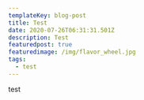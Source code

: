 ```yaml
---
templateKey: blog-post
title: Test
date: 2020-07-26T06:31:31.501Z
description: Test
featuredpost: true
featuredimage: /img/flavor_wheel.jpg
tags:
  - test
---
```

test